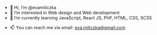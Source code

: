 - 👋 Hi, I’m @evamiliczka
- 👀 I’m interested in Web design and Web development
- 🌱 I’m currently learning JavaScript, React JS, PhP, HTML, CSS, SCSS
<!-- - 💞️ I’m looking to collaborate on ...-->
- 📫 You can reach me via email: eva.miliczka@gmail.com

<!---
evamiliczka/evamiliczka is a ✨ special ✨ repository because its `README.md` (this file) appears on your GitHub profile.
You can click the Preview link to take a look at your changes.
--->
